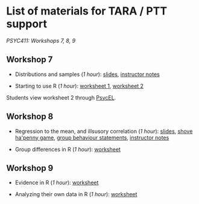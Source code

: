 # List of materials for TARA / PTT support
_PSYC411: Workshops 7, 8, 9_

## Workshop 7

- Distributions and samples (_1 hour_):
   [slides](distributions-samples.pdf),
   [instructor notes](distributions-samples.html)

- Starting to use R (_1 hour_):
   [worksheet 1](https://ajwills72.github.io/rminr/intro-rstudio.html),
   [worksheet 2](https://ajwills72.github.io/rminr/exploring-incomes.html)
   
Students view worksheet 2 through
[PsycEL](https://www.psy.plymouth.ac.uk/PsycEL/Login?ExpID=110).
   
## Workshop 8

- Regression to the mean, and illsusory correlation (_1 hour_):
   [slides](regress-corr.pdf), 
   [shove ha'penny game](http://www.psy.plymouth.ac.uk/labplus/lp411ShoveHapenny/default.html), 
   [group behaviour statements](irr-corr.html), 
   [instructor notes](regress-corr.html)

- Group differences in R (_1 hour_): 
   [worksheet](https://ajwills72.github.io/rminr/group-differences.html)

## Workshop 9

- Evidence in R (_1 hour_):
  [worksheet](https://ajwills72.github.io/rminr/evidence.html)
  
- Analyzing their own data in R (_1 hour_):
  [worksheet](https://ajwills72.github.io/rminr/using-projects.html)
  
